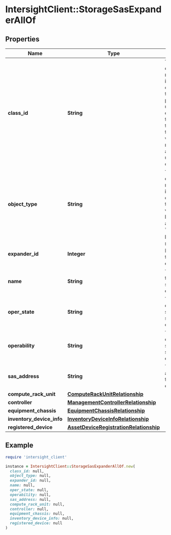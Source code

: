 # IntersightClient::StorageSasExpanderAllOf

## Properties

| Name | Type | Description | Notes |
| ---- | ---- | ----------- | ----- |
| **class_id** | **String** | The fully-qualified name of the instantiated, concrete type. This property is used as a discriminator to identify the type of the payload when marshaling and unmarshaling data. | [default to &#39;storage.SasExpander&#39;] |
| **object_type** | **String** | The fully-qualified name of the instantiated, concrete type. The value should be the same as the &#39;ClassId&#39; property. | [default to &#39;storage.SasExpander&#39;] |
| **expander_id** | **Integer** | Unique Identifier of the storage expander. | [optional][readonly] |
| **name** | **String** | The name  of the installed storage expander. | [optional] |
| **oper_state** | **String** | The operational state of the storage expander. | [optional][readonly] |
| **operability** | **String** | The operability status of the storage expander. | [optional][readonly] |
| **sas_address** | **String** | The SAS address of the SAS expander. | [optional][readonly] |
| **compute_rack_unit** | [**ComputeRackUnitRelationship**](ComputeRackUnitRelationship.md) |  | [optional] |
| **controller** | [**ManagementControllerRelationship**](ManagementControllerRelationship.md) |  | [optional] |
| **equipment_chassis** | [**EquipmentChassisRelationship**](EquipmentChassisRelationship.md) |  | [optional] |
| **inventory_device_info** | [**InventoryDeviceInfoRelationship**](InventoryDeviceInfoRelationship.md) |  | [optional] |
| **registered_device** | [**AssetDeviceRegistrationRelationship**](AssetDeviceRegistrationRelationship.md) |  | [optional] |

## Example

```ruby
require 'intersight_client'

instance = IntersightClient::StorageSasExpanderAllOf.new(
  class_id: null,
  object_type: null,
  expander_id: null,
  name: null,
  oper_state: null,
  operability: null,
  sas_address: null,
  compute_rack_unit: null,
  controller: null,
  equipment_chassis: null,
  inventory_device_info: null,
  registered_device: null
)
```

